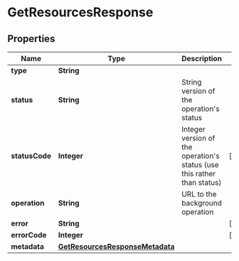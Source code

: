 

# GetResourcesResponse


## Properties

| Name | Type | Description | Notes |
|------------ | ------------- | ------------- | -------------|
|**type** | **String** |  |  |
|**status** | **String** | String version of the operation&#39;s status |  |
|**statusCode** | **Integer** | Integer version of the operation&#39;s status (use this rather than status) |  [optional] |
|**operation** | **String** | URL to the background operation |  |
|**error** | **String** |  |  [optional] |
|**errorCode** | **Integer** |  |  [optional] |
|**metadata** | [**GetResourcesResponseMetadata**](GetResourcesResponseMetadata.md) |  |  |



